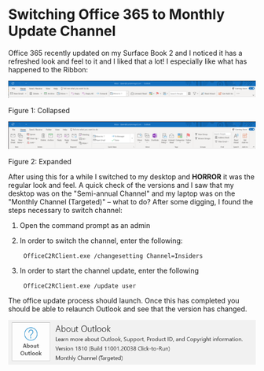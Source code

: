 # Switching Office 365 to Monthly Update Channel

Office 365 recently updated on my Surface Book 2 and I noticed it has a refreshed look and feel to it and I liked that a lot! I especially like what has happened to the Ribbon:

![image](images/image_636753160613007211.png)

Figure 1: Collapsed

![image](images/image_636753160630366388.png)

Figure 2: Expanded

After using this for a while I switched to my desktop and **HORROR** it was the regular look and feel. A quick check of the versions and I saw that my desktop was on the "Semi-annual Channel" and my laptop was on the "Monthly Channel (Targeted)" – what to do? After some digging, I found the steps necessary to switch channel:

1. Open the command prompt as an admin

2. In order to switch the channel, enter the following:
    
        OfficeC2RClient.exe /changesetting Channel=Insiders
        

3. In order to start the channel update, enter the following
    
        OfficeC2RClient.exe /update user
        

The office update process should launch. Once this has completed you should be able to relaunch Outlook and see that the version has changed.

![image](images/image_636753160635873434.png)
